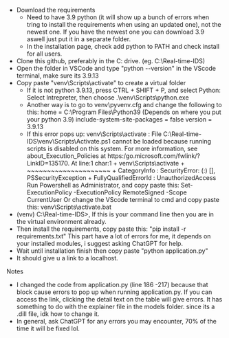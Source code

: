 - Download the requirements
    -   Need to have 3.9 python (it will show up a bunch of errors when tring to install the requirements when using an updated one), not the newest one. If you have the newest one you can download 3.9 aswell just put it in a separate folder.
    - In the installation page, check add python to PATH and check install for all users.
- Clone this github, preferably in the C: drive. (eg. C:\Real-time-IDS)
- Open the folder in VSCode and type "python --version" in the VScode terminal, make sure its 3.9.13
- Copy paste "venv\Scripts\activate" to create a virtual folder
    - If it is not python 3.9.13, press CTRL + SHIFT + P, and select Python: Select Intrepreter, then choose 
    .\venv\Scripts\python.exe
    - Another way is to go to venv\pyvenv.cfg and change the following to this:
        home = C:\Program Files\Python39 (Depends on where you put your python 3.9)
        include-system-site-packages = false
        version = 3.9.13
    - If this error pops up:
    venv\Scripts\activate : File C:\Real-time-IDS\venv\Scripts\Activate.ps1 cannot be loaded because running scripts is disabled on this system. For more information, see about_Execution_Policies at https:/go.microsoft.com/fwlink/?LinkID=135170. At line:1 char:1 + venv\Scripts\activate + ~~~~~~~~~~~~~~~~~~~~~ + CategoryInfo : SecurityError: (:) [], PSSecurityException + FullyQualifiedErrorId : UnauthorizedAccess
        Run Powershell as Administrator, and copy paste this:
        Set-ExecutionPolicy -ExecutionPolicy RemoteSigned -Scope CurrentUser
    Or change the VScode terminal to cmd and copy paste this:
        venv\Scripts\activate.bat
- (venv) C:\Real-time-IDS>, If this is your command line then you are in the virtual environment already.
- Then install the requirements, copy paste this: "pip install -r requirements.txt"
    This part have a lot of errors for me, it depends on your installed modules, i suggest asking ChatGPT for help.
- Wait until installation finish then copy paste "python application.py"
- It should give u a link to a localhost.

Notes
- I changed the code from application.py (line 186 -217) because that block cause errors to pop up when running application.py. If you can access the link, clicking the detail text on the table will give errors. It has something to do with the explainer file in the models folder. since its a .dill file, idk how to change it. 
- In general, ask ChatGPT for any errors you may encounter, 70% of the time it will be fixed lol.



